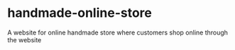 # handmade-online-store
A website for online handmade store where customers shop online through the website
